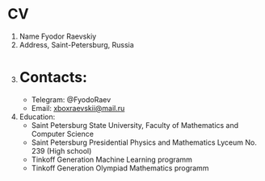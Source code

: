 # CV

1. Name
   Fyodor Raevskiy
2. Address,
   Saint-Petersburg, Russia
3. # Contacts:
   - Telegram: @FyodoRaev
   - Email:  xboxraevskii@mail.ru    
4. Education:
   - Saint Petersburg State University, Faculty of Mathematics and Computer Science
   - Saint Petersburg Presidential Physics and Mathematics Lyceum No. 239 (High school)
   - Tinkoff Generation Machine Learning programm 
   - Tinkoff Generation Olympiad Mathematics programm

